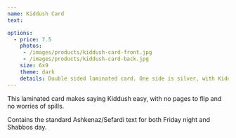 ```yaml
---
name: Kiddush Card
text: 

options:
  - price: 7.5
    photos:
     - /images/products/kiddush-card-front.jpg
     - /images/products/kiddush-card-back.jpg
    size: 6x9
    theme: dark
    details: Double sided laminated card. One side is silver, with Kiddush for Friday night, and the other side is gold, with Kiddush for Shabbos day.
---
```


This laminated card makes saying Kiddush easy, with no pages to flip and no worries of spills. 

Contains the standard Ashkenaz/Sefardi text for both Friday night and Shabbos day.